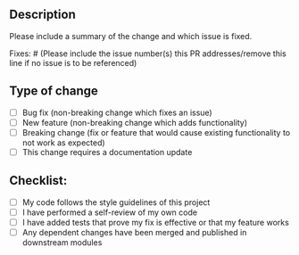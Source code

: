## Description
Please include a summary of the change and which issue is fixed.

Fixes: # (Please include the issue number(s) this PR addresses/remove this line if no issue is to be referenced)

## Type of change
- [ ] Bug fix (non-breaking change which fixes an issue)
- [ ] New feature (non-breaking change which adds functionality)
- [ ] Breaking change (fix or feature that would cause existing functionality to not work as expected)
- [ ] This change requires a documentation update

## Checklist:
- [ ] My code follows the style guidelines of this project
- [ ] I have performed a self-review of my own code
- [ ] I have added tests that prove my fix is effective or that my feature works
- [ ] Any dependent changes have been merged and published in downstream modules
